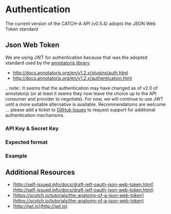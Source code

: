 # Authentication

The current version of the CATCH-A API (v0.5.4) adopts the JSON Web Token standard 


## Json Web Token 
We are using JWT for authentication because that was the adopted standard used by the [annotatorjs library](http://annotatorjs.org/).
* http://docs.annotatorjs.org/en/v1.2.x/plugins/auth.html
* http://docs.annotatorjs.org/en/v1.2.x/authentication.html

.. note::   It seems that the authentication may have changed as of v2.0 of annotatorjs (or at least it 
            seems they now leave the choice up to the API consumer and provider to negotiate). For now, we will continue to 
            use JWT until a more suitable alternative is available. Recommendations are welcome ... please add a ticket
            to [GitHub Issues](https://github.com/annotationsatharvard/catcha/issues) to request support for additional authentication
            mechanisms.

### API Key & Secret Key

### Expected format 



### Example



## Additional Resources 
* [http://self-issued.info/docs/draft-ietf-oauth-json-web-token.html](http://self-issued.info/docs/draft-ietf-oauth-json-web-token.html)
* [https://scotch.io/tutorials/the-anatomy-of-a-json-web-token](https://scotch.io/tutorials/the-anatomy-of-a-json-web-token)
* [http://jwt.io](http://jwt.io)


